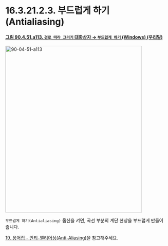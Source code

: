 # 16.3.21.2.3. 부드럽게 하기(Antialiasing)

<a id="90-04-51-a113"></a>

#### [그림 90.4.51.a113. `경로 따라 그리기` 대화상자 → `부드럽게 하기` (Windows) (우리말)](./90-04-0051-stroke_path.md#90-04-51-a113)
<img width="425" height="518" alt="90-04-51-a113" src="https://github.com/user-attachments/assets/c6c1e962-c005-4104-b4a5-6dfdb1051bd7" />

`부드럽게 하기(Antialiasing)` 옵션을 켜면, 곡선 부분의 계단 현상을 부드럽게 만들어 줍니다.

[19. 용어집 - 안티-앨리어싱(Anti-Aliasing)](./19-glossaryx-antialiasing.md)을 참고해주세요.